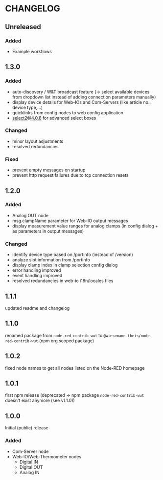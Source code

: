 # CHANGELOG

## Unreleased

### Added

- Example workflows

## 1.3.0

### Added

- auto-discovery / W&T broadcast feature (-> select available devices from dropdown list instead of adding connection parameters manually)
- display device details for Web-IOs and Com-Servers (like article no., device type,...)
- quicklinks from config nodes to web config application
- [select2@4.0.8](https://select2.org/) for advanced select boxes

### Changed

- minor layout adjustments
- resolved redundancies

### Fixed

- prevent empty messages on startup
- prevent http request failures due to tcp connection resets

## 1.2.0

### Added

- Analog OUT node
- msg.clampName parameter for Web-IO output messages
- display measurement value ranges for analog clamps (in config dialog + as parameters in output messages)

### Changed

- identify device type based on /portinfo (instead of /version)
- analyze slot information from /portinfo
- display clamp index in clamp selection config dialog
- error handling improved
- event handling improved
- resolved redundancies in web-io i18n/locales files

## 1.1.1

updated readme and changelog

## 1.1.0

renamed package from `node-red-contrib-wut` to `@wiesemann-theis/node-red-contrib-wut` (npm org scoped package)

## 1.0.2

fixed node names to get all nodes listed on the Node-RED homepage

## 1.0.1

first npm release (deprecated -> npm package `node-red-contrib-wut` doesn't exist anymore (see v1.1.0))

## 1.0.0

Initial (public) release

### Added

- Com-Server node
- Web-IO/Web-Thermometer nodes
    - Digital IN
    - Digital OUT
    - Analog IN
